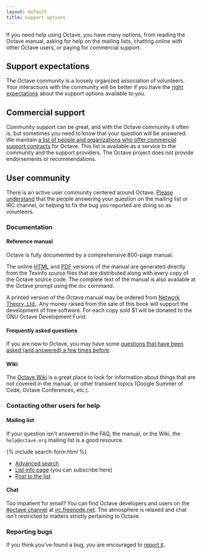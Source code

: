 ```yaml
---
layout: default
title: Support options
---
```


If you need help using Octave, you have many options, from reading the Octave
manual, asking for help on the mailing lists, chatting online with other Octave
users, or paying for commercial support.

## Support expectations

The Octave community is a loosely organized association of volunteers. Your
interactions with the community will be better if you have the [right
expectations][expectations] about the support options available to you.

## Commercial support

Community support can be great, and with the Octave community it often is, but
sometimes you need to know that your question will be answered. We maintain [a
list of people and organizations who offer commercial support
contracts][commercial] for Octave. This list is available as a service to the
community and the support providers. The Octave project does not provide
endorsements or recommendations.

## User community

There is an active user community centered around Octave. [Please
understand][expectations] that the people answering your question on the mailing
list or IRC channel, or helping to fix the bug you reported are doing so as
volunteers.

### Documentation

#### Reference manual

Octave is fully documented by a comprehensive 800-page manual.

The online [HTML][html] and [PDF][pdf] versions of the manual are generated
directly from the Texinfo source files that are distributed along with every
copy of the Octave source code. The complete text of the manual is also
available at the Octave prompt using the `doc` command.

A printed version of the Octave manual may be ordered from [Network Theory,
Ltd.][print]. Any money raised from the sale of this book will support the
development of free software. For each copy sold $1 will be donated to the GNU
Octave Development Fund.

#### Frequently asked questions

If you are new to Octave, you may have some [questions that have been asked (and
answered) a few times before][faq].

#### Wiki

The [Octave Wiki][wiki] is a great place to look for information about things
that are not covered in the manual, or other transient topics (Google Summer of
Code, Octave Conferences, etc.).

### Contacting other users for help

#### Mailing list

If your question isn't answered in the FAQ, the manual, or the Wiki, the
`help@octave.org` mailing list is a good resource.

{% include search-form.html %}

* [Advanced search][advanced]
* [List info page][list] (you can subscribe here)
* [Post to the list][post]

#### Chat

Too impatient for email? You can find Octave developers and users on the
[#octave channel][webchat] at [irc.freenode.net][freenode]. The atmosphere is
relaxed and chat isn't restricted to matters strictly pertaining to Octave.

### Reporting bugs

If you think you've found a bug, you are encouraged to [report it][bugs].

[html]: http://www.gnu.org/software/octave/doc/interpreter/index.html
[pdf]: http://www.gnu.org/software/octave/octave.pdf
[expectations]: /support-expectations/
[commercial]: /commercial-support/
[print]: http://www.network-theory.co.uk/octave/manual
[faq]: http://wiki.octave.org/FAQ
[wiki]: http://wiki.octave.org/
[advanced]: http://octave.1599824.n4.nabble.com/template/NamlServlet.jtp?macro=adv_search_page&node=1599825
[list]: https://mailman.cae.wisc.edu/listinfo/help-octave
[post]: mailto:help@octave.org
[webchat]: http://webchat.freenode.net/?channels=octave
[freenode]: http://freenode.net/
[bugs]: http://www.gnu.org/software/octave/bugs.html
